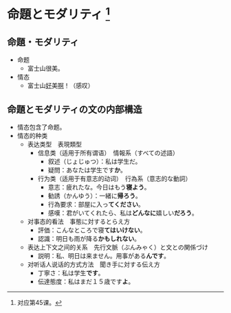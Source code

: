 # 命題とモダリティ [^title]

## 命題・モダリティ
- 命题
  - 富士山很美。
- 情态
  - 富士山<u>好</u>美<u>啊</u>！（感叹）
## 命題とモダリティの文の内部構造
- 情态包含了命题。
- 情态的种类
  - 表达类型　表現類型
    - 信息类（适用于所有谓语）　情報系（すべての述語）
      - 叙述（じょじゅつ）：私は学生だ。
      - 疑問：あなたは学生です**か**。
    - 行为类（适用于有意志的动词）　行為系（意志的な動詞）
      - 意志：疲れたな。今日はもう**寝よう**。
      - 勧誘（かんゆう）：一緒に**帰ろう**。
      - 行為要求：部屋に入っ**てください**。
      - 感嘆：君がいてくれたら、私は**どんなに**嬉しい**だろう**。
  - 对事态的看法　事態に対するとらえ方
    - 評価：こんなところで寝**てはいけない**。
    - 認識：明日も雨が降る**かもしれない**。
  - 表达上下文之间的关系　先行文脈（ぶんみゃく）と文との関係づけ
    - 説明：私、明日は来ません。用事がある**んです**。
  - 对听话人说话的方式方法　聞き手に対する伝え方
    - 丁寧さ：私は学生**です**。
    - 伝達態度：私はまだ１５歳です**よ**。


[^title]: 对应第45课。


